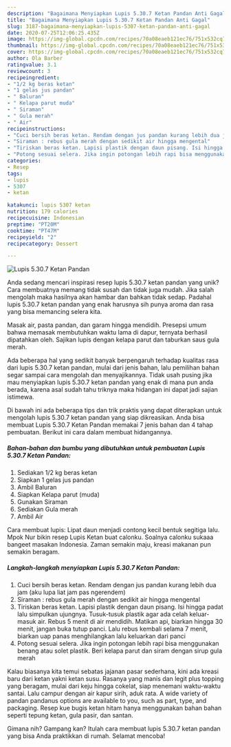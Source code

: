 ```yaml
---
description: "Bagaimana Menyiapkan Lupis 5.30.7 Ketan Pandan Anti Gagal"
title: "Bagaimana Menyiapkan Lupis 5.30.7 Ketan Pandan Anti Gagal"
slug: 3187-bagaimana-menyiapkan-lupis-5307-ketan-pandan-anti-gagal
date: 2020-07-25T12:06:25.435Z
image: https://img-global.cpcdn.com/recipes/70a08eaeb121ec76/751x532cq70/lupis-5307-ketan-pandan-foto-resep-utama.jpg
thumbnail: https://img-global.cpcdn.com/recipes/70a08eaeb121ec76/751x532cq70/lupis-5307-ketan-pandan-foto-resep-utama.jpg
cover: https://img-global.cpcdn.com/recipes/70a08eaeb121ec76/751x532cq70/lupis-5307-ketan-pandan-foto-resep-utama.jpg
author: Ola Barber
ratingvalue: 3.1
reviewcount: 3
recipeingredient:
- "1/2 kg beras ketan"
- "1 gelas jus pandan"
- " Baluran"
- " Kelapa parut muda"
- " Siraman"
- " Gula merah"
- " Air"
recipeinstructions:
- "Cuci bersih beras ketan. Rendam dengan jus pandan kurang lebih dua jam (aku lupa liat jam pas ngerendem)"
- "Siraman : rebus gula merah dengan sedikit air hingga mengental"
- "Tiriskan beras ketan. Lapisi plastik dengan daun pisang. Isi hingga padat lalu simpulkan ujungnya. Tusuk-tusuk plastik agar ada celah keluar-masuk air. Rebus 5 menit di air mendidih. Matikan api, biarkan hingga 30 menit, jangan buka tutup panci. Lalu rebus kembali selama 7 menit, biarkan uap panas menghilangkan lalu keluarkan dari panci"
- "Potong sesuai selera. Jika ingin potongan lebih rapi bisa menggunakan benang atau solet plastik. Beri kelapa parut dan siram dengan sirup gula merah"
categories:
- Resep
tags:
- lupis
- 5307
- ketan

katakunci: lupis 5307 ketan 
nutrition: 179 calories
recipecuisine: Indonesian
preptime: "PT20M"
cooktime: "PT47M"
recipeyield: "2"
recipecategory: Dessert

---
```



![Lupis 5.30.7 Ketan Pandan](https://img-global.cpcdn.com/recipes/70a08eaeb121ec76/751x532cq70/lupis-5307-ketan-pandan-foto-resep-utama.jpg)

Anda sedang mencari inspirasi resep lupis 5.30.7 ketan pandan yang unik? Cara membuatnya memang tidak susah dan tidak juga mudah. Jika salah mengolah maka hasilnya akan hambar dan bahkan tidak sedap. Padahal lupis 5.30.7 ketan pandan yang enak harusnya sih punya aroma dan rasa yang bisa memancing selera kita.

Masak air, pasta pandan, dan garam hingga mendidih. Presepsi umum bahwa memasak membutuhkan waktu lama di dapur, ternyata berhasil dipatahkan oleh. Sajikan lupis dengan kelapa parut dan taburkan saus gula merah.

Ada beberapa hal yang sedikit banyak berpengaruh terhadap kualitas rasa dari lupis 5.30.7 ketan pandan, mulai dari jenis bahan, lalu pemilihan bahan segar sampai cara mengolah dan menyajikannya. Tidak usah pusing jika mau menyiapkan lupis 5.30.7 ketan pandan yang enak di mana pun anda berada, karena asal sudah tahu triknya maka hidangan ini dapat jadi sajian istimewa.


Di bawah ini ada beberapa tips dan trik praktis yang dapat diterapkan untuk mengolah lupis 5.30.7 ketan pandan yang siap dikreasikan. Anda bisa membuat Lupis 5.30.7 Ketan Pandan memakai 7 jenis bahan dan 4 tahap pembuatan. Berikut ini cara dalam membuat hidangannya.

<!--inarticleads1-->

##### Bahan-bahan dan bumbu yang dibutuhkan untuk pembuatan Lupis 5.30.7 Ketan Pandan:

1. Sediakan 1/2 kg beras ketan
1. Siapkan 1 gelas jus pandan
1. Ambil  Baluran
1. Siapkan  Kelapa parut (muda)
1. Gunakan  Siraman
1. Sediakan  Gula merah
1. Ambil  Air


Cara membuat lupis: Lipat daun menjadi contong kecil bentuk segitiga lalu. Mpok Nur bikin resep Lupis Ketan buat calonku. Soalnya calonku sukaaa bangeet masakan Indonesia. Zaman semakin maju, kreasi makanan pun semakin beragam. 

<!--inarticleads2-->

##### Langkah-langkah menyiapkan Lupis 5.30.7 Ketan Pandan:

1. Cuci bersih beras ketan. Rendam dengan jus pandan kurang lebih dua jam (aku lupa liat jam pas ngerendem)
1. Siraman : rebus gula merah dengan sedikit air hingga mengental
1. Tiriskan beras ketan. Lapisi plastik dengan daun pisang. Isi hingga padat lalu simpulkan ujungnya. Tusuk-tusuk plastik agar ada celah keluar-masuk air. Rebus 5 menit di air mendidih. Matikan api, biarkan hingga 30 menit, jangan buka tutup panci. Lalu rebus kembali selama 7 menit, biarkan uap panas menghilangkan lalu keluarkan dari panci
1. Potong sesuai selera. Jika ingin potongan lebih rapi bisa menggunakan benang atau solet plastik. Beri kelapa parut dan siram dengan sirup gula merah


Kalau biasanya kita temui sebatas jajanan pasar sederhana, kini ada kreasi baru dari ketan yakni ketan susu. Rasanya yang manis dan legit plus topping yang beragam, mulai dari keju hingga cokelat, siap menemani waktu-waktu santai. Lalu campur dengan air kapur sirih, aduk rata. A wide variety of pandan pandanus options are available to you, such as part, type, and packaging. Resep kue bugis ketan hitam hanya menggunakan bahan bahan seperti tepung ketan, gula pasir, dan santan. 

Gimana nih? Gampang kan? Itulah cara membuat lupis 5.30.7 ketan pandan yang bisa Anda praktikkan di rumah. Selamat mencoba!

